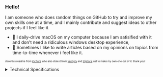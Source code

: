 ### Hello!
I am someone who does random things on GitHub to try and improve my own skills one at a time, and I mainly contribute and suggest ideas to other projects if I feel like it.

- 🍎 I daily-drive macOS on my computer because I am satisified with it and don't need a ridiculous windows desktop experience,
- 📝 Sometimes I like to write articles based on my opinions on topics from time-to-time whenever i feel like it.

<sub><sup><sup>stole this readme from [Kichura](https://github.com/Kichura) who also stole it from [kennytv](https://github.com/kennytv) and [triphora](https://github.com/triphora) just to make my own one out of it. thank you!</sup></sup></sup>

<details><summary>Technical Specifications</summary>

[![OS - macOS 15.5](https://img.shields.io/badge/macOS-15.5-FFFFFF?style=plastic&logo=apple&logoColor=black)](https://en.wikipedia.org/wiki/macOS) [![CPU - Intel Core i7-8700](https://img.shields.io/badge/Intel_Core_i7-8700-0071c5?style=flat&logo=intel&logoColor=blue)](https://www.intel.com/content/www/us/en/products/sku/126686/intel-core-i78700-processor-12m-cache-up-to-4-60-ghz/specifications.html)  [![GPU - AMD Radeon Pro 560X](https://img.shields.io/badge/Radeon-Pro_560X-ED1C24?style=plastic&logo=amd&logoColor=white)](https://www.techpowerup.com/gpu-specs/radeon-pro-560x.c3282)

[![iMac (21.5-inch, 2019)](https://img.shields.io/badge/iMac-(21.5_Inch,_2019)-FFFFFF?style=plastic&logo=apple&logoColor=black)](https://support.apple.com/en-gb/111963)
[![Mobile - iPhone 12](https://img.shields.io/badge/iPhone-12-FFFFFF?style=plastic&logo=apple&logoColor=black)](https://support.apple.com/kb/SP830?locale=en_GB)
